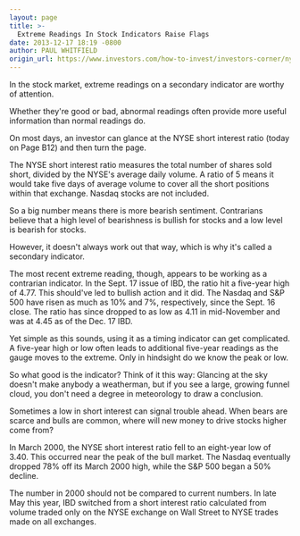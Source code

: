 ```yaml
---
layout: page
title: >-
  Extreme Readings In Stock Indicators Raise Flags
date: 2013-12-17 18:19 -0800
author: PAUL WHITFIELD
origin_url: https://www.investors.com/how-to-invest/investors-corner/nyse-short-interest-ratio-as-signal
---
```





In the stock market, extreme readings on a secondary indicator are worthy of attention.


Whether they're good or bad, abnormal readings often provide more useful information than normal readings do.


On most days, an investor can glance at the NYSE short interest ratio (today on Page B12) and then turn the page.


The NYSE short interest ratio measures the total number of shares sold short, divided by the NYSE's average daily volume. A ratio of 5 means it would take five days of average volume to cover all the short positions within that exchange. Nasdaq stocks are not included.


So a big number means there is more bearish sentiment. Contrarians believe that a high level of bearishness is bullish for stocks and a low level is bearish for stocks.


However, it doesn't always work out that way, which is why it's called a secondary indicator.


The most recent extreme reading, though, appears to be working as a contrarian indicator. In the Sept. 17 issue of IBD, the ratio hit a five-year high of 4.77. This should've led to bullish action and it did. The Nasdaq and S&P 500 have risen as much as 10% and 7%, respectively, since the Sept. 16 close. The ratio has since dropped to as low as 4.11 in mid-November and was at 4.45 as of the Dec. 17 IBD.


Yet simple as this sounds, using it as a timing indicator can get complicated. A five-year high or low often leads to additional five-year readings as the gauge moves to the extreme. Only in hindsight do we know the peak or low.


So what good is the indicator? Think of it this way: Glancing at the sky doesn't make anybody a weatherman, but if you see a large, growing funnel cloud, you don't need a degree in meteorology to draw a conclusion.


Sometimes a low in short interest can signal trouble ahead. When bears are scarce and bulls are common, where will new money to drive stocks higher come from?


In March 2000, the NYSE short interest ratio fell to an eight-year low of 3.40. This occurred near the peak of the bull market. The Nasdaq eventually dropped 78% off its March 2000 high, while the S&P 500 began a 50% decline.


The number in 2000 should not be compared to current numbers. In late May this year, IBD switched from a short interest ratio calculated from volume traded only on the NYSE exchange on Wall Street to NYSE trades made on all exchanges.




